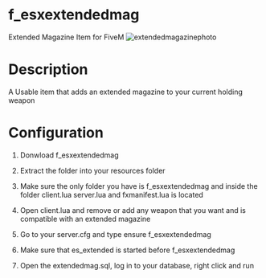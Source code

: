 # f_esxextendedmag
Extended Magazine Item for FiveM
![extendedmagazinephoto](https://user-images.githubusercontent.com/97339099/149666052-f89ec20f-08a6-41bb-a3f7-5971151aacd2.jpg)

# Description

A Usable item that adds an extended magazine to your current holding weapon


# Configuration

1. Donwload f_esxextendedmag

2. Extract the folder into your resources folder

3. Make sure the only folder you have is f_esxextendedmag and inside the folder client.lua server.lua and fxmanifest.lua is located

4. Open client.lua and remove or add any weapon that you want and is compatible with an extended magazine

5. Go to your server.cfg and type ensure f_esxextendedmag

6. Make sure that es_extended is started before f_esxextendedmag

7. Open the extendedmag.sql, log in to your database, right click and run
